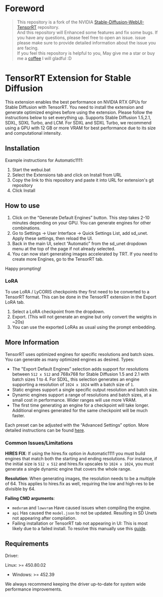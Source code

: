 # Foreword
> This repository is a fork of the NVIDIA [Stable-Diffusion-WebUI-TensorRT](https://github.com/NVIDIA/Stable-Diffusion-WebUI-TensorRT) repository.  
> And this repository will Enhanced some features and fix some bugs. If you have any questions, please feel free to open an issue. issue please make sure to provide detailed information about the issue you are facing.  
> If you feel this repository is helpful to you, May give me a star or buy me a [coffee](https://ko-fi.com/yomisana) I will gladful :D

# TensorRT Extension for Stable Diffusion

This extension enables the best performance on NVIDIA RTX GPUs for Stable Diffusion with TensorRT.
You need to install the extension and generate optimized engines before using the extension. Please follow the instructions below to set everything up.
Supports Stable Diffusion 1.5,2.1, SDXL, SDXL Turbo, and LCM. For SDXL and SDXL Turbo, we recommend using a GPU with 12 GB or more VRAM for best performance due to its size and computational intensity. 

## Installation

Example instructions for Automatic1111:

1. Start the webui.bat
2. Select the Extensions tab and click on Install from URL
3. Copy the link to this repository and paste it into URL for extension's git repository
4. Click Install


## How to use

1. Click on the “Generate Default Engines” button. This step takes 2-10 minutes depending on your GPU. You can generate engines for other combinations.
2. Go to Settings → User Interface → Quick Settings List, add sd_unet. Apply these settings, then reload the UI.
3. Back in the main UI, select “Automatic” from the sd_unet dropdown menu at the top of the page if not already selected.
4. You can now start generating images accelerated by TRT. If you need to create more Engines, go to the TensorRT tab.

Happy prompting!

### LoRA

To use LoRA / LyCORIS checkpoints they first need to be converted to a TensorRT format. This can be done in the TensorRT extension in the Export LoRA tab.
1. Select a LoRA checkpoint from the dropdown.
2. Export. (This will not generate an engine but only convert the weights in ~20s)
3. You can use the exported LoRAs as usual using the prompt embedding.


## More Information

TensorRT uses optimized engines for specific resolutions and batch sizes. You can generate as many optimized engines as desired. Types:
- The "Export Default Engines” selection adds support for resolutions between `512 x 512` and 768x768 for Stable Diffusion 1.5 and 2.1 with batch sizes 1 to 4. For SDXL, this selection generates an engine supporting a resolution of `1024 x 1024` with a batch size of `1`.
- Static engines support a single specific output resolution and batch size.
- Dynamic engines support a range of resolutions and batch sizes, at a small cost in performance. Wider ranges will use more VRAM.
- The first time generating an engine for a checkpoint will take longer. Additional engines generated for the same checkpoint will be much faster. 

Each preset can be adjusted with the “Advanced Settings” option. More detailed instructions can be found [here](https://nvidia.custhelp.com/app/answers/detail/a_id/5487/~/tensorrt-extension-for-stable-diffusion-web-ui).

### Common Issues/Limitations

**HIRES FIX**: If using the hires.fix option in Automatic1111 you must build engines that match both the starting and ending resolutions. For instance, if the initial size is `512 x 512` and hires.fix upscales to `1024 x 1024`, you must generate a single dynamic engine that covers the whole range. 

**Resolution**: When generating images, the resolution needs to be a multiple of 64. This applies to hires.fix as well, requiring the low and high-res to be divisible by 64.

**Failing CMD arguments**:

- `medvram` and `lowvram` Have caused issues when compiling the engine.
- `api` Has caused the `model.json` to not be updated. Resulting in SD Unets not appearing after compilation.
- Failing installation or TensorRT tab not appearing in UI: This is most likely due to a failed install. To resolve this manually use this [guide](https://github.com/NVIDIA/Stable-Diffusion-WebUI-TensorRT/issues/27#issuecomment-1767570566).

## Requirements
Driver:

 Linux: >= 450.80.02
- Windows: >= 452.39

We always recommend keeping the driver up-to-date for system wide performance improvements.
